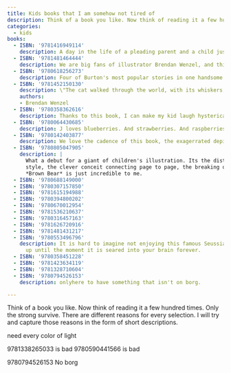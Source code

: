 ```yaml
---
title: Kids books that I am somehow not tired of
description: Think of a book you like. Now think of reading it a few hundred times. Only the strong survive. There are different reasons for every selection. I will try and capture those reasons in the form of short descriptions.
categories:
  - kids
books:
  - ISBN: '9781416949114'
    description: A day in the life of a pleading parent and a child just being a child. This one has an undeniably fun cadence to read and a sweet ending. I'm not sure why the mundane antics of a very typical kid feel like a drop of therapy for any parent reading it, and the misbehavior showcased for the kid is so low-stakes that the overall effect is just to reinforce good behaviors.
  - ISBN: '9781481464444'
    description: We are big fans of illustrator Brendan Wenzel, and this tour through the backyard insect menagerie written by Angela DiTerlizzi always has something new to show us. There's a big gray cat exploring the landscape, and always a ladybug in the picture somewhere, as we are guided by the book's economical but fun rhyming text. With all the books identified on the "What's that bug page" and a wonderful revelation that the previous pages have in fact been a tour through the child's back yard, this one is a delight. It's colorful and great for introducing the insect world to the very little or inviting the interest of the somewhat squeamish.
  - ISBN: '9780618256273'
    description: Four of Burton's most popular stories in one handsome volume. _Mike Mulligan and His Steam Shovel_ might be the most popular, and _The Little House_ was deservedly won the Caldecott Medal, but it's _Katy and the Big Snow_ that has been the favorite in our house. These are tales of hard work, determination and meeting the challenges of new landscapes and changing worlds, with a healthy dose of almost quaint 20th-century optimism. They are imaginatively told and really fun to look at.
  - ISBN: '9781452150130'
    description: \"The cat walked through the world, with its whiskers, ears and paws...\" On my short-list for favorite reads of all, _They All Saw A Cat_ is a truly brilliantly imagined and illustrated examination of how a cat looks to all the other animals it encounters. Showing us not only the interaction of these creatures but introducing young readers to the profound role of perspective and it justifiably snagged a Caldecott Medal.
    authors:
    - Brendan Wenzel
  - ISBN: '9780358362616'
    description: Thanks to this book, I can make my kid laugh hysterically just by saying the words "Red. Ripe. Strawberry." An impossibly cute book.
  - ISBN: '9780064430685'
    description: J loves blueberries. And strawberries. And raspberries. OK, of all berries. So this short, rollicking fantasia of a paradise of berries, with a fuzzy bear playing Virgil is always a big hit.
  - ISBN: '9780142403877'
    description: We love the cadence of this book, the exagerrated depiction of an imaginary monster, the unexpected turn when the monster turns out to be real and the clever story of how the mouse outsmarts the monster he summoned. Every time.
  - ISBN: '9780805047905'
    description: |
      What a debut for a giant of children's illustration. Its the distinctive 
      style, the clever conceit connecting page to page, the breaking of the fourth wall...
      *Brown Bear* is just incredible to me.
  - ISBN: '9780688149000'
  - ISBN: '9780307157850'
  - ISBN: '9781615194988'
  - ISBN: '9780394800202'
  - ISBN: '9780670012954'
  - ISBN: '9781536210637'
  - ISBN: '9780316457163'
  - ISBN: '9781626720916'
  - ISBN: '9781481431217'
  - ISBN: '9780553496796'
    description: It is hard to imagine not enjoying this famous Seussian title, right
      up until the moment it is seared into your brain forever.
  - ISBN: '9780358451228'
  - ISBN: '9781423634119'
  - ISBN: '9781328710604'
  - ISBN: '9780794526153'
    description: onlyhere to have something that isn't on borg.

---
```

Think of a book you like. Now think of reading it a few hundred times. Only the strong survive. There are different reasons for every selection. I will try and capture those reasons in the form of short descriptions.

<!-- 9780448190532 is busy harbor i think and it must be out of print?

Just me and my dad 9780307118394
Big Book of Big Trucks(9780794530785) is just not on bookshop

978039483240 is not Trucks

9781847809766 isn't in google books api!!!


two wordless books not on bookshop.org... In the Woods (9780590436335) and Peter Spier's Rain (9780385241052).

try 9780698113732
Gobble, Growl, Grunt (9780385240949)

For Maryanne's shelf... 9780375868009 -->

need every color of light

9781338265033 is bad
9780590441566 is bad

9780794526153 No borg
